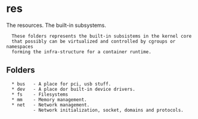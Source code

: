 # res

  The resources. The built-in subsystems.

```
  These folders represents the built-in subsistems in the kernel core 
  that possibly can be virtualized and controlled by cgroups or namespaces 
  forming the infra-structure for a container runtime.
```

## Folders

```
  * bus   - A place for pci, usb stuff.
  * dev   - A place dor built-in device drivers.
  * fs    - Filesystems
  * mm    - Memory management.
  * net   - Network management.
          - Network initialization, socket, domains and protocols.
```
